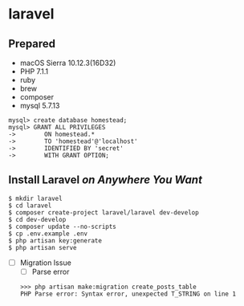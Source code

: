 # laravel

## Prepared
- macOS Sierra 10.12.3(16D32)
- PHP 7.1.1
- ruby
- brew
- composer
- mysql 5.7.13
    
```
mysql> create database homestead;
mysql> GRANT ALL PRIVILEGES 
->        ON homestead.* 
->        TO 'homestead'@'localhost'
->        IDENTIFIED BY 'secret' 
->        WITH GRANT OPTION;
```

## Install Laravel *on Anywhere You Want*
    
    $ mkdir laravel
    $ cd laravel
    $ composer create-project laravel/laravel dev-develop
    $ cd dev-develop
    $ composer update --no-scripts  
    $ cp .env.example .env
    $ php artisan key:generate
    $ php artisan serve

- [ ] Migration Issue
    - [ ] Parse error    
    ```
    >>> php artisan make:migration create_posts_table
    PHP Parse error: Syntax error, unexpected T_STRING on line 1
    ```
